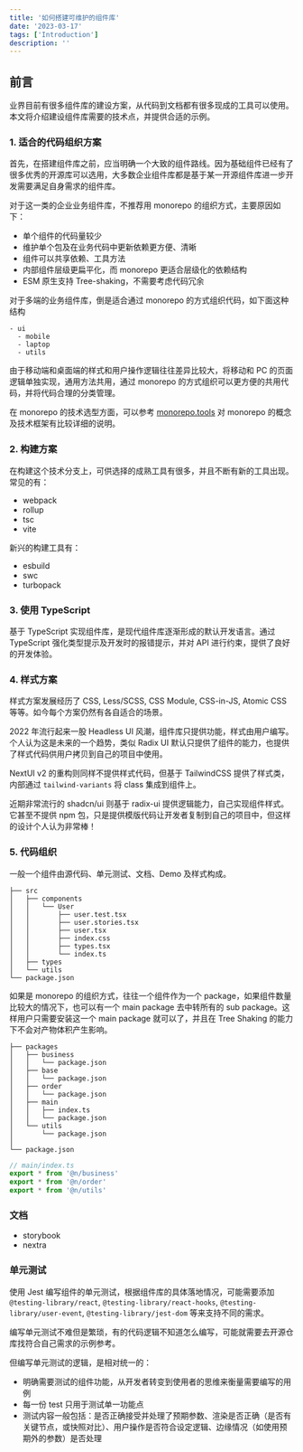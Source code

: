 ```yaml
---
title: '如何搭建可维护的组件库'
date: '2023-03-17'
tags: ['Introduction']
description: ''
---
```


## 前言

业界目前有很多组件库的建设方案，从代码到文档都有很多现成的工具可以使用。本文将介绍建设组件库需要的技术点，并提供合适的示例。

### 1. 适合的代码组织方案

首先，在搭建组件库之前，应当明确一个大致的组件路线。因为基础组件已经有了很多优秀的开源库可以选用，大多数企业组件库都是基于某一开源组件库进一步开发需要满足自身需求的组件库。

对于这一类的企业业务组件库，不推荐用 monorepo 的组织方式，主要原因如下：

- 单个组件的代码量较少
- 维护单个包及在业务代码中更新依赖更方便、清晰
- 组件可以共享依赖、工具方法
- 内部组件层级更扁平化，而 monorepo 更适合层级化的依赖结构
- ESM 原生支持 Tree-shaking，不需要考虑代码冗余

对于多端的业务组件库，倒是适合通过 monorepo 的方式组织代码，如下面这种结构

```text
- ui
  - mobile
  - laptop
  - utils
```

由于移动端和桌面端的样式和用户操作逻辑往往差异比较大，将移动和 PC 的页面逻辑单独实现，通用方法共用，通过 monorepo 的方式组织可以更方便的共用代码，并将代码合理的分类管理。

在 monorepo 的技术选型方面，可以参考 [monorepo.tools](https://monorepo.tools/) 对 monorepo 的概念及技术框架有比较详细的说明。

### 2. 构建方案

在构建这个技术分支上，可供选择的成熟工具有很多，并且不断有新的工具出现。常见的有：

- webpack
- rollup
- tsc
- vite

新兴的构建工具有：

- esbuild
- swc
- turbopack

### 3. 使用 TypeScript

基于 TypeScript 实现组件库，是现代组件库逐渐形成的默认开发语言。通过 TypeScript 强化类型提示及开发时的报错提示，并对 API 进行约束，提供了良好的开发体验。

### 4. 样式方案

样式方案发展经历了 CSS, Less/SCSS, CSS Module, CSS-in-JS, Atomic CSS 等等。如今每个方案仍然有各自适合的场景。

2022 年流行起来一股 Headless UI 风潮，组件库只提供功能，样式由用户编写。个人认为这是未来的一个趋势，类似 Radix UI 默认只提供了组件的能力，也提供了样式代码供用户拷贝到自己的项目中使用。

NextUI v2 的重构则同样不提供样式代码，但基于 TailwindCSS 提供了样式类，内部通过 `tailwind-variants` 将 class 集成到组件上。

近期非常流行的 shadcn/ui 则基于 radix-ui 提供逻辑能力，自己实现组件样式。它甚至不提供 npm 包，只是提供模版代码让开发者复制到自己的项目中，但这样的设计个人认为非常棒！

### 5. 代码组织

一般一个组件由源代码、单元测试、文档、Demo 及样式构成。

```text
├── src
│   ├── components
│   │   └── User
│   │       ├── user.test.tsx
│   │       ├── user.stories.tsx
│   │       ├── user.tsx
│   │       ├── index.css
│   │       ├── types.tsx
│   │       └── index.ts
│   ├── types
│   └── utils
└── package.json
```

如果是 monorepo 的组织方式，往往一个组件作为一个 package，如果组件数量比较大的情况下，也可以有一个 main package 去中转所有的 sub package。这样用户只需要安装这一个 main package 就可以了，并且在 Tree Shaking 的能力下不会对产物体积产生影响。

```text
├── packages
│   ├── business
│   │   └── package.json
│   ├── base
│   │   └── package.json
│   ├── order
│   │   └── package.json
│   ├── main
│   │   ├── index.ts
│   │   └── package.json
│   └── utils
│       └── package.json
│
└── package.json
```

```ts
// main/index.ts
export * from '@n/business'
export * from '@n/order'
export * from '@n/utils'
```

### 文档

- storybook
- nextra

### 单元测试

使用 Jest 编写组件的单元测试，根据组件库的具体落地情况，可能需要添加 `@testing-library/react`, `@testing-library/react-hooks`, `@testing-library/user-event`, `@testing-library/jest-dom` 等来支持不同的需求。

编写单元测试不难但是繁琐，有的代码逻辑不知道怎么编写，可能就需要去开源仓库找符合自己需求的示例参考。

但编写单元测试的逻辑，是相对统一的：

- 明确需要测试的组件功能，从开发者转变到使用者的思维来衡量需要编写的用例
- 每一份 test 只用于测试单一功能点
- 测试内容一般包括：是否正确接受并处理了预期参数、渲染是否正确（是否有关键节点，或快照对比）、用户操作是否符合设定逻辑、边缘情况（如使用预期外的参数）是否处理

